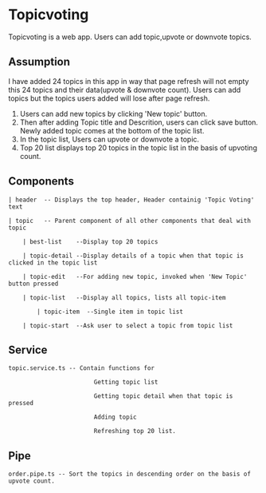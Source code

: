 # Topicvoting

Topicvoting is a web app. Users can add topic,upvote or downvote topics. 

## Assumption

I have added 24 topics in this app in way that page refresh will not empty this 24 topics and their data(upvote & downvote count). 
Users can add topics but the topics users added will lose after page refresh.

1.  Users can add new topics by clicking 'New topic' button.
2.  Then after adding Topic title and Descrition, users can click save button. Newly added topic comes at the bottom of the topic list.
3.  In the topic list, Users can upvote or downvote a topic.
4.  Top 20 list displays top 20 topics in the topic list in the basis of upvoting count.

## Components
```
| header  -- Displays the top header, Header containig 'Topic Voting' text

| topic   -- Parent component of all other components that deal with topic

    | best-list    --Display top 20 topics

    | topic-detail --Display details of a topic when that topic is clicked in the topic list

    | topic-edit   --For adding new topic, invoked when 'New Topic' button pressed

    | topic-list   --Display all topics, lists all topic-item

        | topic-item  --Single item in topic list

    | topic-start  --Ask user to select a topic from topic list

```

## Service
```
topic.service.ts -- Contain functions for 

                        Getting topic list

                        Getting topic detail when that topic is pressed

                        Adding topic

                        Refreshing top 20 list.

```

## Pipe
```
order.pipe.ts -- Sort the topics in descending order on the basis of upvote count.
```